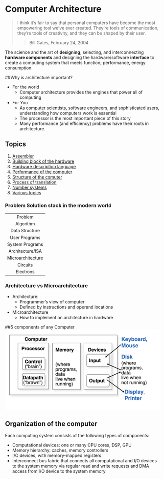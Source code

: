 # Computer Architecture
>I think it’s fair to say that personal computers have become the most
>empowering tool we’ve ever created. They’re tools of communication,
>they’re tools of creativity, and they can be shaped by their user.
>>Bill Gates, February 24, 2004

The science and the art of **designing**, selecting, and interconnecting
**hardware components** and designing the hardware/software **interface**
to create a computing system that meets function, performance, energy consumption

##Why is architecture important?
* For the world
   * Computer architecture provides the engines that power all of
computing
* For You
   * As computer scientists, software engineers, and sophisticated users,
understanding how computers work is essential
   * The processor is the most important piece of this story
   * Many performance (and efficiency) problems have their roots in
architecture.

## Topics
1. [Assembler](./assembler)
2. [Building block of the hardware](./building_blocks)
3. [Hardware description language](./hdl)
4. [Performance of the computer](./performance)
5. [Structure of the comuter](./structure)
6. [Process of translation](./translation)
7. [Number systems](./numbers)
8. [Various topics](./content)

### Problem Solution stack in the modern world
||
|:-------------:|
|Problem|
|Algorithm|
|Data Structure|
|User Programs|
|System Programs|
|Architecture/ISA|
|[Microarchitecture](./content/microarchitecture.md)|
|Circuits|
|Electrons|

### Architecture vs Microarchitecture
* Architecture:
   * Programmer’s view of computer
   * Defined by instructions and operand locations
* Microarchitecture
   * How to implement an architecture in hardware

##5 components of any Computer
![picture of the components][5_components_of_the_computer]


[5_components_of_the_computer]: ./images/5_compinents_of_computer.png
## Organization of the computer 
Each computing system consists of the following types of
components:
* Computational devices: one or many CPU cores, DSP, GPU
* Memory hierarchy: caches, memory controllers
* I/O devices, with memory-mapped registers
* Interconnect bus fabric that connects all computational and I/O
devices to the system memory via regular read and write requests
and DMA access from I/O device to the system memory